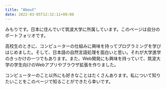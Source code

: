 ```yaml
---
title: "About"
date: 2022-03-05T12:32:11+09:00
---
```


みもりです。日本に住んでいて筑波大学に所属しています。このページは自分のポートフォリオです。   

高校生のときに、コンピューターの仕組みに興味を持ってプログラミングを学びはじめました。そして、日本語の自然言語処理を面白いと思い。それが大学進学のきっかけの一つでもあります。また、Web開発にも興味を持っていて、筑波大学の学生向けのWebアプリやブラウザ拡張を作りました。  

コンピューターのこと以外にも好きなことはたくさんあります。私について知りたいことをこのページで知ることができたら幸いです。  

